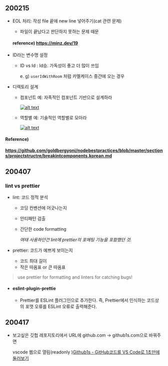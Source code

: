 ## 200215

* EOL 처리: 작성 file 끝에 new line 넣어주기(cat 관련 문제) 
  
  * 파일이 끝났다고 판단하지 못하는 문제 때문
  
  #### reference) https://minz.dev/19 



* ID라는 변수명 설정

  * ID vs Id : Id승. 가독성이 좋고 더 많이 쓰임 

    e. g) `userIdWithRoom` 처럼 카멜케이스 중간에 오는 경우



* 디렉토리 설계

  * 컴포넌트 예: 자족적인 컴포넌트 기반으로 설계하라

    [![alt text](https://github.com/goldbergyoni/nodebestpractices/raw/master/assets/images/structurebycomponents.PNG)](https://github.com/goldbergyoni/nodebestpractices/blob/master/assets/images/structurebycomponents.PNG)

  * 역할별 예: 기술적인 역할별로 모아라

    [![alt text](https://github.com/goldbergyoni/nodebestpractices/raw/master/assets/images/structurebyroles.PNG)](https://github.com/goldbergyoni/nodebestpractices/blob/master/assets/images/structurebyroles.PNG)




#### Reference)

#### https://github.com/goldbergyoni/nodebestpractices/blob/master/sections/projectstructre/breakintcomponents.korean.md





## 200407

### lint vs prettier

* lint: 코드 정적 분석

  * 코딩 컨벤션에 어긋나는지

  * 안티패턴 검출

  * 간단한 code formatting

    *여태 사용하던건 lint에 prettier의 포메팅 기능을 포함했던 것.* 



* prettier: 코드가 예쁘게 보이는지
  * 코드 최대 길이
  * 작은 따옴표 or 큰 따옴표

> use prettier for formatting and linters for catching bugs!

* #### eslint-plugin-prettie

  * Prettier를 ESLint 플러그인으로 추가한다. 즉, Prettier에서 인식하는 코드상의 포맷 오류를 ESLint 오류로 출력해준다.





## 200417

* 보고싶은 깃헙 레포지토리에서 URL에 github.com -> github1s.com으로 바꿔주면 

  vscode 웹으로 열림(readonly
  )[Github1s - GitHub코드를 VS Code로 1초만에 둘러보기](https://daddyprogrammer.org/tech-news/?vid=285)